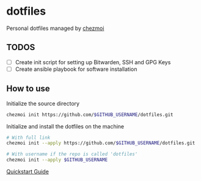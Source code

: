 # dotfiles

Personal dotfiles managed by [chezmoi](https://www.chezmoi.io)

## TODOS

- [ ] Create init script for setting up Bitwarden, SSH and GPG Keys
- [ ] Create ansible playbook for software installation

## How to use

Initialize the source directory
```sh
chezmoi init https://github.com/$GITHUB_USERNAME/dotfiles.git
```

Initialize and install the dotfiles on the machine
```sh
# With full link
chezmoi init --apply https://github.com/$GITHUB_USERNAME/dotfiles.git

# With username if the repo is called 'dotfiles'
chezmoi init --apply $GITHUB_USERNAME
```

[Quickstart Guide](https://www.chezmoi.io/quick-start/#start-using-chezmoi-on-your-current-machine)
